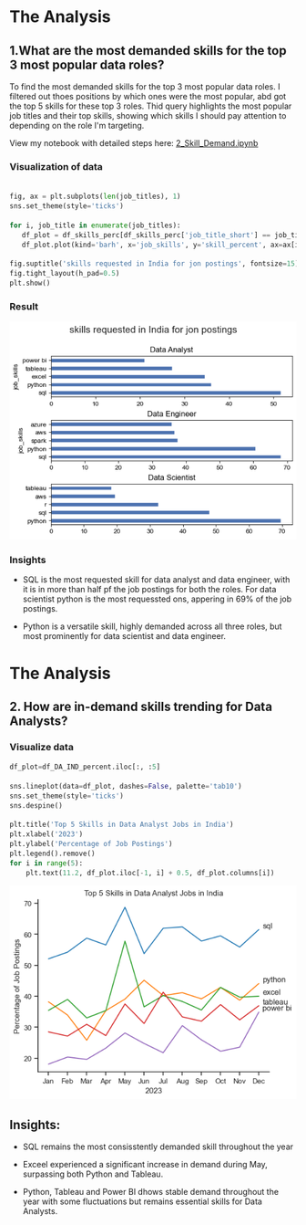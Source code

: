 # The Analysis

##  1.What are the most demanded skills for the top 3 most popular data roles?

To find the most demanded skills for the top 3 most popular data roles. I filtered out thoes positions by which ones were the most popular, abd got the top 5 skills for these top 3 roles. Thid query highlights the most popular job titles and their top skills, showing which skills I should pay attention to depending on the role I'm targeting.

View my notebook with detailed steps here:
[2_Skill_Demand.ipynb](1_Python_Project.ipynb\2_Skill_Demand.ipynb)

### Visualization of data

```python

fig, ax = plt.subplots(len(job_titles), 1)
sns.set_theme(style='ticks')

for i, job_title in enumerate(job_titles):
   df_plot = df_skills_perc[df_skills_perc['job_title_short'] == job_title].head(5)
   df_plot.plot(kind='barh', x='job_skills', y='skill_percent', ax=ax[i], title=job_title, legend=False)
    
fig.suptitle('skills requested in India for jon postings', fontsize=15)
fig.tight_layout(h_pad=0.5)
plt.show()

```

### Result

![Visualization of top skills for data jobs](1_Python_Project.ipynb/images/output.png)

### Insights

- SQL is the most requested skill for data analyst and data engineer, with it is in more than half pf the job postings for both the roles. For data scientist python is the most requessted ons, appering in 69% of the job postings.

- Python is a versatile skill, highly demanded across all three roles, but most prominently for data scientist and data engineer.



# The Analysis

## 2. How are in-demand skills trending for Data Analysts?

### Visualize data

```python
df_plot=df_DA_IND_percent.iloc[:, :5]

sns.lineplot(data=df_plot, dashes=False, palette='tab10')
sns.set_theme(style='ticks')
sns.despine()

plt.title('Top 5 Skills in Data Analyst Jobs in India')
plt.xlabel('2023')
plt.ylabel('Percentage of Job Postings')
plt.legend().remove()
for i in range(5):
    plt.text(11.2, df_plot.iloc[-1, i] + 0.5, df_plot.columns[i])

```

![Trending top skills for Data Analysts in India](1_Python_Project.ipynb\images\output2.png)

## Insights:
- SQL remains the most consisstently demanded skill
throughout the year

- Exceel experienced a significant increase in demand during May, surpassing both Python and Tableau.

- Python, Tableau and Power BI dhows stable demand throughout the year with some fluctuations but remains essential skills for Data Analysts.
